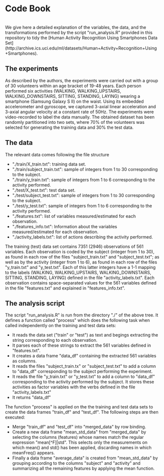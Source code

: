 # Code Book

<br>
We give here a detailed explanation of the variables, the data, and the transformations performed by the script "run_analysis.R" provided in this repository to tidy the [Human Activity Recognition Using Smartphones Data Set](http://archive.ics.uci.edu/ml/datasets/Human+Activity+Recognition+Using+Smartphones).  

## The experiments
As described by the authors, the experiments were carried out with a group of 30 volunteers within an age bracket of 19-48 years. Each person performed six activities (WALKING, WALKING_UPSTAIRS, WALKING_DOWNSTAIRS, SITTING, STANDING, LAYING) wearing a smartphone (Samsung Galaxy S II) on the waist. Using its embedded accelerometer and gyroscope, we captured 3-axial linear acceleration and 3-axial angular velocity at a constant rate of 50Hz. The experiments were video-recorded to label the data manually. The obtained dataset has been randomly partitioned into two sets, where 70% of the volunteers was selected for generating the training data and 30% the test data. 

## The data
The relevant data comes following the file structure

- "./train/X_train.txt": training data set. 
- "./train/subject_train.txt": sample of integers from 1 to 30 corresponding to the subject.
- "./train/y_train.txt": sample of integers from 1 to 6 corresponding to the activity performed.
- "./test/X_test.txt": test data set.
- "./test/subject_test.txt": sample of integers from 1 to 30 corresponding to the subject.
- "./test/y_test.txt": sample of integers from 1 to 6 corresponding to the activity performed.
- "./features.txt": list of variables measured/estimated for each observation.
- "./features_info.txt": Information about the variables measured/estimated for each observation.
- "./activity_labels.txt": list of actions describing the activity performed.

The training (test) data set contains 7351 (2946) observations of 561 variables. Each observation is coded by the subject (integer from 1 to 30), as found in each row of the files "subject_train.txt" and "subject_test.txt"; as well as by the activity (integer from 1 to 6), as found in each row of the files "y_train.txt" and "y_test.txt". Each of this latter integers have a 1-1 mapping to the labels (WALKING, WALKING_UPSTAIRS, WALKING_DOWNSTAIRS, SITTING, STANDING, LAYING) defined in the file "activity_labels.txt". Each observation contains space-separated values for the 561 variables defined in the file "features.txt" and explained in "features_info.txt".

## The analysis script

The script "run_analysis.R" is run from the directory "./" of the above tree. It defines a function called "process" which does the following task when called independently on the training and test data sets:

- It reads the data set ("train" or "test") as text and begings extracting the string corresponding to each observation.
- It parses each of these strings to extract the 561 variables defined in "features.txt".
- It creates a data frame "data_df" containing the extracted 561 variables as columns.
- It reads the files "subject_train.tx" or "subject_test.txt" to add a column to "data_df" corresponding to the subject performing the experiment.
- It reads the file "y_train.txt" or "y_test.txt" to add a column to "data_df" corresponding to the activity performed by the subject. It stores these activities as factor variables with the verbs defined in the file "activity_labels.txt"
- It returns "data_df"

The function "process" is applied on the the training and test data sets to create the data frames 
"train_df" and "test_df". The following steps are then executed:

- Merge "train_df" and "test_df" into "merged_data" by row binding.
- Create a new data frame "mean_std_data" from "merged_data" by selecting the columns (features) whose names match the regular expression "mean[^F]|std". This selects only the measurements on which mean() and std() has been applied, discarding names in which meanFreq() appears.
- Finally a data frame "average_data" is created from "mean_std_data" by grouping according to the columns "subject" and "activity" and summarizing all the remaining features by applying the mean function.

